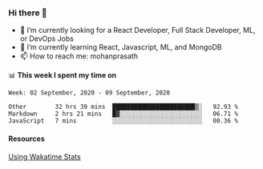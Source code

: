 ### Hi there 👋

- 🔭 I’m currently looking for a React Developer, Full Stack Developer, ML, or DevOps Jobs
- 🌱 I’m currently learning React, Javascript, ML, and MongoDB
- 📫 How to reach me: mohanprasath

📊 **This week I spent my time on**
<!--START_SECTION:waka-->
```text
Week: 02 September, 2020 - 09 September, 2020

Other        32 hrs 39 mins  ███████████████████████▒░   92.93 % 
Markdown     2 hrs 21 mins   █▓░░░░░░░░░░░░░░░░░░░░░░░   06.71 % 
JavaScript   7 mins          ░░░░░░░░░░░░░░░░░░░░░░░░░   00.36 % 
```
<!--END_SECTION:waka-->

#### Resources
[Using Wakatime Stats](https://github.com/marketplace/actions/waka-readme)
